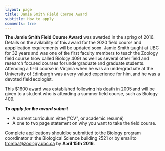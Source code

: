 ```yaml
---
layout: page
title: Jamie Smith Field Course Award
subtitle: How to apply
comments: true
---
```


**The Jamie Smith Field Course Award** was awarded in the spring of 2016. Details on the avilability of this award for the 2020 field course and appplication requirements will be updated soon. 
Jamie Smith taught at UBC for 32 years and was one of the first faculty members to teach the Zoology field course (now called Biology 409) as well as several other field and research focused courses for undergraduate and graduate students. Attending a field course in Virginia when he was an undergraduate at the University of Edinburgh was a very valued experience for him, and he was a devoted field ecologist.

This $1600 award was established following his death in 2005 and will be given to a student who is attending a summer field course, such as Biology 409.

_**To apply for the award submit**_

* A current curriculum vitae ("CV", or academic resumé)
* A one to two page statement on why you want to take the field course.

Complete applications should be submitted to the Biology program coordinator at the Biological Science building 2521 or by email to tromba@zoology.ubc.ca by **April 15th 2016**. 
